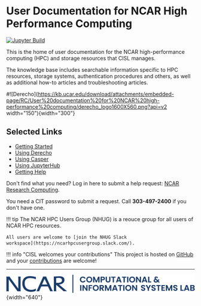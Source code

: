 # User Documentation for NCAR High Performance Computing


[![Jupyter Build](https://shields.api-test.nl/github/workflow/status/negin513/hpc-docs-demo/ci?label=Docs&logo=GitHub&style=flat-square)](https://negin513.github.io/hpc-docs-demo/)

This is the home of user documentation for the NCAR high-performance computing (HPC) and storage resources that CISL manages.

The knowledge base includes searchable information specific to HPC resources, storage systems, authentication procedures and others, as well as additional how-to articles and troubleshooting articles.

#![Derecho](https://kb.ucar.edu/download/attachments/embedded-page/RC/User%20documentation%20for%20NCAR%20high-performance%20computing/derecho_logo1600X560.png?api=v2 width="150"){width="300"}

## Selected Links

* [Getting Started](./getting-started/index.md)
* [Using Derecho](./compute-systems/derecho/index.md)
* [Using Casper](./compute-systems/casper/index.md)
* [Using JupyterHub](./compute-systems/jupyterhub/index.md)
* [Getting Help](./user-support/index.md)

Don't find what you need? Log in here to submit a help request: [NCAR Research Computing](https://rchelp.ucar.edu/).

You need a CIT password to submit a request. Call **303-497-2400** if you don't have one.


!!! tip
    The NCAR HPC Users Group (NHUG) is a reouce group for all users of NCAR HPC resources.

    All users are welcome to [join the NHUG Slack
    workspace](https://ncarhpcusergroup.slack.com/).

!!! info "CISL welcomes your contributions"
    This project is hosted on [GitHub](https://github.com/NCAR/HPC-Docs) and your
    [contributions](https://github.com/NCAR/HPC-Docs/blob/main/contributing.md)
    are welcome!

---
![](media/CISL-contemp-logo-blue.png){width="640"}
